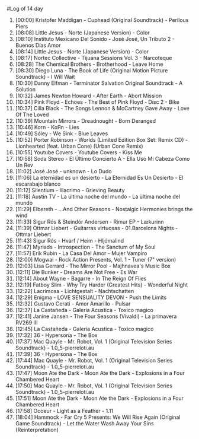 #Log of 14 day

1. [00:00] Kristofer Maddigan - Cuphead (Original Soundtrack) - Perilous Piers
1. [08:08] Little Jesus - Norte (Japanese Version) - Color
1. [08:10] Instituto Mexicano Del Sonido - José José, Un Tributo 2 - Buenos Días Amor
1. [08:14] Little Jesus - Norte (Japanese Version) - Color
1. [08:17] Nortec Collective - Tijuana Sessions Vol. 3 - Narcoteque
1. [08:28] The Chemical Brothers - Brotherhood - Leave Home
1. [08:30] Diego Luna - The Book of Life (Original Motion Picture Soundtrack) - I Will Wait
1. [10:30] Danny Elfman - Terminator Salvation Original Soundtrack - A Solution
1. [10:32] James Newton Howard - After Earth - Abort Mission
1. [10:34] Pink Floyd - Echoes - The Best of Pink Floyd - Disc 2 - Bike
1. [10:37] Cilla Black - The Songs Lennon & McCartney Gave Away - Love Of The Loved
1. [10:39] Mountain Mirrors - Dreadnought - Born Deranged
1. [10:46] Korn - KoЯn - Lies
1. [10:49] Sóley - We Sink - Blue Leaves
1. [10:52] Porter Robinson - Worlds (Limited Edition Box Set: Remix CD) - Lionhearted (feat. Urban Cone) (Urban Cone Remix)
1. [10:55] Youtube Covers - Youtube Covers - Kiss Me
1. [10:58] Soda Stereo - El Último Concierto A - Ella Usó Mi Cabeza Como Un Rev
1. [11:02] José José - unknown - Lo Dudo
1. [11:06] La eternidad es un desierto - La Eternidad Es Un Desierto - El escarabajo blanco
1. [11:12] Silentium - Illacrimo - Grieving Beauty
1. [11:18] Austin TV - La última noche del mundo - La ùltima noche del mundo
1. [11:29] Elbereth - ...And Other Reasons - Nostalgic Hermonies brings the wind
1. [11:33] Sigur Rós & Steindór Andersen - Rimur EP - Lækurinn
1. [11:39] Ottmar Liebert - Guitarras virtuosas - 01.Barcelona Nights - Ottmar Liebert
1. [11:43] Sigur Rós - Hvarf / Heim - Hljómalind
1. [11:47] Myriads - Introspection - The Sanctum of My Soul
1. [11:57] Erik Rubin - La Casa Del Amor - Mujer Vampiro
1. [12:00] Mogwai - Rock Action Presents, Vol. 1 - Tuner (7" version)
1. [12:03] Lisa Gerrard - The Mirror Pool - Majhnavea's Music Box
1. [12:11] Die Bunker - Dreams Are Not Free - Es War
1. [12:14] About Wayne - Bagarre - In The Reign Of Flies
1. [12:19] Fatboy Slim - Why Try Harder (Greatest Hits) - Wonderful Night
1. [12:22] Lacrimosa - Lichtgestalt - Nachtschatten
1. [12:29] Enigma - LOVE SENSUALITY DEVON - Push the Limits
1. [12:32] Gustavo Cerati - Amor Amarillo - Pulsar
1. [12:37] La Castañeda - Galeria Acustica - Toxico magico
1. [12:41] Janine Jansen - The Four Seasons (Vivaldi) - La primavera RV269 III
1. [12:45] La Castañeda - Galeria Acustica - Toxico magico
1. [17:32] 36 - Hypersona - The Box
1. [17:37] Mac Quayle - Mr. Robot, Vol. 1 (Original Television Series Soundtrack) - 1.0_5-pierreloti.au
1. [17:39] 36 - Hypersona - The Box
1. [17:44] Mac Quayle - Mr. Robot, Vol. 1 (Original Television Series Soundtrack) - 1.0_5-pierreloti.au
1. [17:47] Moon Ate the Dark - Moon Ate the Dark - Explosions in a Four Chambered Heart
1. [17:50] Mac Quayle - Mr. Robot, Vol. 1 (Original Television Series Soundtrack) - 1.0_5-pierreloti.au
1. [17:51] Moon Ate the Dark - Moon Ate the Dark - Explosions in a Four Chambered Heart
1. [17:58] Ocoeur - Light as a Feather - 1.11
1. [18:04] Hammock - Far Cry 5 Presents: We Will Rise Again (Original Game Soundtrack) - Let the Water Wash Away Your Sins (Reinterpretation)
